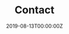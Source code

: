 ---
title: "Contact"  # Add a page title.
summary: ""  # Add a page description.
date: "2019-08-13T00:00:00Z"  # Add today's date.
type: "widget_page"  # Page type is a Widget Page
---